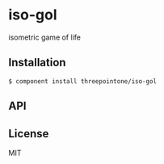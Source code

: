 
# iso-gol

  isometric game of life

## Installation

    $ component install threepointone/iso-gol

## API

   

## License

  MIT
